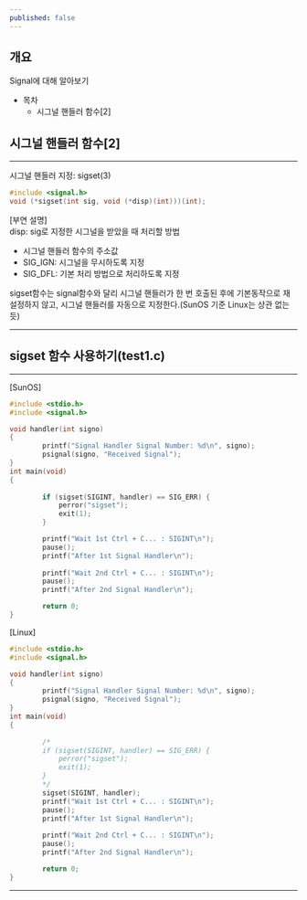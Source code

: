 ```yaml
---
published: false
---
```

## 개요
Signal에 대해 알아보기

- 목차
   - 시그널 핸들러 함수[2]
   
 

## 시그널 핸들러 함수[2]
---
시그널 핸들러 지정: sigset(3)
```c
#include <signal.h>
void (*sigset(int sig, void (*disp)(int)))(int);
```
[부연 설명]  
disp: sig로 지정한 시그널을 받았을 때 처리할 방법
- 시그널 핸들러 함수의 주소값
- SIG_IGN: 시그널을 무시하도록 지정
- SIG_DFL: 기본 처리 방법으로 처리하도록 지정

sigset함수는 signal함수와 달리 시그널 핸들러가 한 번 호출된 후에 기본동작으로 재설정하지 않고, 시그널 핸들러를 자동으로 지정한다.(SunOS 기준 Linux는 상관 없는듯)
***

## sigset 함수 사용하기(test1.c)
---
[SunOS]  
```c
#include <stdio.h>  
#include <signal.h>  

void handler(int signo)
{
        printf("Signal Handler Signal Number: %d\n", signo);
        psignal(signo, "Received Signal");
}
int main(void)
{
        
        if (sigset(SIGINT, handler) == SIG_ERR) {
         	perror("sigset");
          	exit(1);
        }

  		printf("Wait 1st Ctrl + C... : SIGINT\n");
  		pause();
  		printf("After 1st Signal Handler\n");
        
  		printf("Wait 2nd Ctrl + C... : SIGINT\n");
  		pause();
  		printf("After 2nd Signal Handler\n");

        return 0;
}
```

[Linux]  
```c
#include <stdio.h>  
#include <signal.h>  

void handler(int signo)
{
        printf("Signal Handler Signal Number: %d\n", signo);
        psignal(signo, "Received Signal");
}
int main(void)
{
        
        /*
        if (sigset(SIGINT, handler) == SIG_ERR) {
         	perror("sigset");
          	exit(1);
        }
        */
		sigset(SIGINT, handler);
  		printf("Wait 1st Ctrl + C... : SIGINT\n");
  		pause();
  		printf("After 1st Signal Handler\n");
        
  		printf("Wait 2nd Ctrl + C... : SIGINT\n");
  		pause();
  		printf("After 2nd Signal Handler\n");

        return 0;
}
```


***
